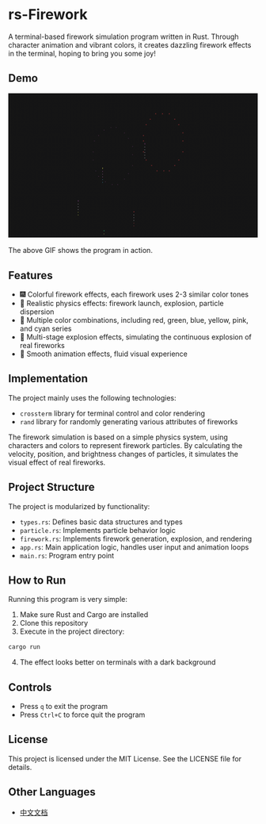 # rs-Firework

A terminal-based firework simulation program written in Rust. Through character animation and vibrant colors, it creates dazzling firework effects in the terminal, hoping to bring you some joy!

## Demo

![Firework Demo](./assets/firework.gif)

The above GIF shows the program in action.

## Features

-   🎆 Colorful firework effects, each firework uses 2-3 similar color tones
-   🎇 Realistic physics effects: firework launch, explosion, particle dispersion
-   🌈 Multiple color combinations, including red, green, blue, yellow, pink, and cyan series
-   🔄 Multi-stage explosion effects, simulating the continuous explosion of real fireworks
-   🚀 Smooth animation effects, fluid visual experience

## Implementation

The project mainly uses the following technologies:

-   `crossterm` library for terminal control and color rendering
-   `rand` library for randomly generating various attributes of fireworks

The firework simulation is based on a simple physics system, using characters and colors to represent firework particles. By calculating the velocity, position, and brightness changes of particles, it simulates the visual effect of real fireworks.

## Project Structure

The project is modularized by functionality:

-   `types.rs`: Defines basic data structures and types
-   `particle.rs`: Implements particle behavior logic
-   `firework.rs`: Implements firework generation, explosion, and rendering
-   `app.rs`: Main application logic, handles user input and animation loops
-   `main.rs`: Program entry point

## How to Run

Running this program is very simple:

1. Make sure Rust and Cargo are installed
2. Clone this repository
3. Execute in the project directory:

```bash
cargo run
```

4. The effect looks better on terminals with a dark background

## Controls

-   Press `q` to exit the program
-   Press `Ctrl+C` to force quit the program

## License

This project is licensed under the MIT License. See the LICENSE file for details.

## Other Languages

-   [中文文档](./README.md)

